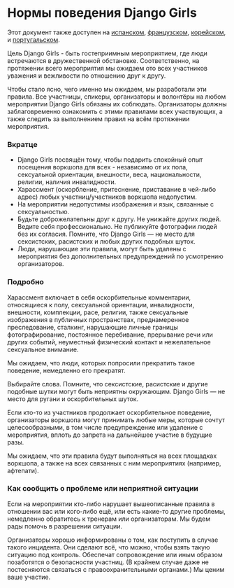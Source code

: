 # Нормы поведения Django Girls

Этот документ также доступен на [испанском](https://djangogirls.org/coc/es/),
[французском](https://djangogirls.org/coc/fr/),
[корейском](https://djangogirls.org/coc/ko/),
и [португальском](https://djangogirls.org/coc/pt-br/).  
  
Цель Django Girls - быть гостеприимным мероприятием,
где люди встречаются в дружественной обстановке.
Соответственно, на протяжении всего мероприятия мы ожидаем ото всех участников уважения и вежливости 
по отношению друг к другу. 
  
Чтобы стало ясно, чего именно мы ожидаем, мы разработали эти правила.
Все участницы, спикеры, организаторы и волонтёры на любом мероприятии Django Girls обязаны их соблюдать.
Организаторы должны заблаговременно ознакомить с этими правилами всех участвующих,
а также следить за выполнением правил на всём протяжении мероприятия.

### Вкратце

* Django Girls посвящён тому, чтобы подарить спокойный опыт посещения воркшопа для всех -
независимо от их пола, сексуальной ориентации, внешности, веса, национальности,
религии, наличия инвалидности.
* Харассмент (оскорбление, притеснение, приставание в чей-либо адрес)
любых участниц/участников воркшопа недопустим.
* На мероприятии недопустимы изображения и язык, связанные с сексуальностью.
* Будьте доброжелательны друг к другу. Не унижайте других людей. Ведите себя профессионально.
Не публикуйте фотографии людей без их согласия.
Помните, что Django Girls — не место для сексистских, расистских и любых других подобных шуток.
* Люди, нарушающие эти правила, могут быть удалены с мероприятия без дополнительных предупреждений по усмотрению организаторов.

### Подробно

Харассмент включает в себя оскорбительные комментарии, относящиеся к полу, сексуальной ориентации, инвалидности,
внешности, комплекции, расе, религии, также сексуальные изображения в публичных пространствах,
преднамеренное преследование, сталкинг, нарушающие личные границы фотографирование, постоянное перебивание, 
прерывание речи или других событий, неуместный физический контакт и нежелательное сексуальное внимание.  

Мы ожидаем, что люди, которых попросили прекратить такое поведение, немедленно его прекратят.

Выбирайте слова. Помните, что сексистские, расистские и другие подобные шутки могут быть неприятны окружающим.
Django Girls — не место для ругани и оскорбительных шуток.

Если кто-то из участников продолжает оскорбительное поведение, организаторы воркшопа могут принимать любые меры,
которые сочтут целесообразными, в том числе предупреждение или удаление с мероприятия,
вплоть до запрета на дальнейшее участие в будущие разы.

Мы ожидаем, что эти правила будут выполняться на всех площадках воркшопа,
а также на всех связанных с ним мероприятиях (например, афтепати).

### Как сообщить о проблеме или неприятной ситуации

Если на мероприятии кто-либо нарушает вышеописанные правила в отношении вас или кого-либо ещё,
или есть какие-то другие проблемы, немедленно обратитесь к тренерам или организаторам.
Мы будем рады помочь в разрешении ситуации.

Организаторы хорошо информированы о том, как поступить в случае такого инцидента. Они сделают всё,
что можно, чтобы взять такую ситуацию под контроль. Обеспечат сопровождение
или иным образом позаботятся о безопасности участниц.
(В крайнем случае даже не постесняются связаться с правоохранительными органами.) Мы ценим ваше участие.